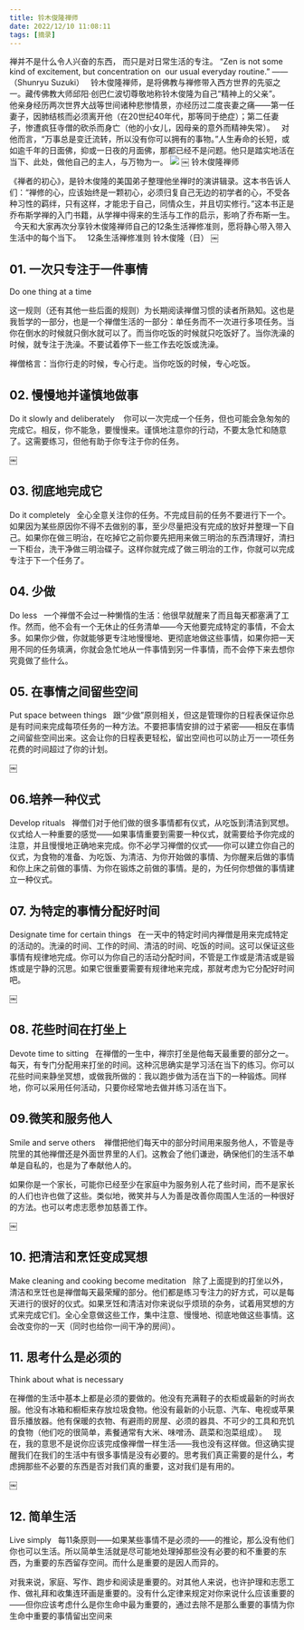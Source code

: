 ```yaml
---
title: 铃木俊隆禅师
date: 2022/12/10 11:08:11
tags: [摘录]
---
```

禅并不是什么令人兴奋的东西，
而只是对日常生活的专注。
“Zen is not some kind of excitement,
but concentration on 
our usual everyday routine.”
——（Shunryu Suzuki）
 
铃木俊隆禅师，是将佛教与禅修带入西方世界的先驱之一。藏传佛教大师邱阳·创巴仁波切尊敬地称铃木俊隆为自己“精神上的父亲”。
 
他亲身经历两次世界大战等世间诸种悲惨情景，亦经历过二度丧妻之痛——第一任妻子，因肺结核而必须离开他（在20世纪40年代，那等同于绝症）；第二任妻子，惨遭疯狂寺僧的砍杀而身亡（他的小女儿，因母亲的意外而精神失常）。
 
对他而言，“万事总是变迁流转，所以没有你可以拥有的事物。”人生寿命的长短，或如逾千年的日面佛，抑或一日夜的月面佛，那都已经不是问题。他只是踏实地活在当下、此处，做他自己的主人，与万物为一。
![](https://blog-alan.oss-cn-hangzhou.aliyuncs.com/lmcs.jpeg)
￼
铃木俊隆禅师

《禅者的初心》，是铃木俊隆的美国弟子整理他坐禅时的演讲辑录。这本书告诉人们：“禅修的心，应该始终是一颗初心，必须归复自己无边的初学者的心，不受各种习性的羁绊，只有这样，才能忠于自己，同情众生，并且切实修行。”这本书正是乔布斯学禅的入门书籍，从学禅中得来的生活与工作的启示，影响了乔布斯一生。
 
今天和大家再次分享铃木俊隆禅师自己的12条生活禅修准则，愿将静心带入带入生活中的每个当下。
 
12条生活禅修准则
铃木俊隆（日）
￼


## 01. 一次只专注于一件事情
Do one thing at a time

这一规则（还有其他一些后面的规则）为长期阅读禅僧习惯的读者所熟知。这也是我哲学的一部分，也是一个禅僧生活的一部分：单任务而不一次进行多项任务。当你在倒水的时候就只倒水就可以了。而当你吃饭的时候就只吃饭好了。当你洗澡的时候，就专注于洗澡。不要试着停下一些工作去吃饭或洗澡。

禅僧格言：当你行走的时候，专心行走。当你吃饭的时候，专心吃饭。

## 02. 慢慢地并谨慎地做事
Do it slowly and deliberately 
 
你可以一次完成一个任务，但也可能会急匆匆的完成它。相反，你不能急，要慢慢来。谨慎地注意你的行动，不要太急忙和随意了。这需要练习，但他有助于你专注于你的任务。

￼

## 03. 彻底地完成它
Do it completely
 
全心全意关注你的任务。不完成目前的任务不要进行下一个。如果因为某些原因你不得不去做别的事，至少尽量把没有完成的放好并整理一下自己。如果你在做三明治，在吃掉它之前你要先把用来做三明治的东西清理好，清扫一下柜台，洗干净做三明治碟子。这样你就完成了做三明治的工作，你就可以完成专注于下一个任务了。

## 04. 少做
Do less
 
一个禅僧不会过一种懒惰的生活：他很早就醒来了而且每天都塞满了工作。然而，他不会有一个无休止的任务清单——今天他要完成特定的事情，不会太多。如果你少做，你就能够更专注地慢慢地、更彻底地做这些事情，如果你把一天用不同的任务填满，你就会急忙地从一件事情到另一件事情，而不会停下来去想你究竟做了些什么。
 
## 05. 在事情之间留些空间
Put space between things
 
跟“少做”原则相关，但这是管理你的日程表保证你总是有时间来完成每项任务的一种方法。不要把事情安排的过于紧密——相反在事情之间留些空间出来。这会让你的日程表更轻松，留出空间也可以防止万一一项任务花费的时间超过了你的计划。

￼
 
## 06.培养一种仪式
Develop rituals
 
禅僧们对于他们做的很多事情都有仪式，从吃饭到清洁到冥想。仪式给人一种重要的感觉——如果事情重要到需要一种仪式，就需要给予你完成的注意，并且慢慢地正确地来完成。你不必学习禅僧的仪式——你可以建立你自己的仪式，为食物的准备、为吃饭、为清洁、为你开始做的事情、为你醒来后做的事情和你上床之前做的事情、为你在锻炼之前做的事情。是的，为任何你想做的事情建立一种仪式。
 

## 07. 为特定的事情分配好时间
Designate time for certain things
 
在一天中的特定时间内禅僧是用来完成特定的活动的。洗澡的时间、工作的时间、清洁的时间、吃饭的时间。这可以保证这些事情有规律地完成。你可以为你自己的活动分配时间，不管是工作或是清洁或是锻炼或是宁静的沉思。如果它很重要需要有规律地来完成，那就考虑为它分配好时间吧。

￼

## 08. 花些时间在打坐上
Devote time to sitting
 
在禅僧的一生中，禅宗打坐是他每天最重要的部分之一。每天，有专门分配用来打坐的时间。这种沉思确实是学习活在当下的练习。你可以花些时间来静坐冥想，或做我所做的：我以跑步做为活在当下的一种锻炼。同样地，你可以采用任何活动，只要你经常地去做并练习活在当下。
 
## 09.微笑和服务他人
Smile and serve others
  
禅僧把他们每天中的部分时间用来服务他人，不管是寺院里的其他禅僧还是外面世界里的人们。这教会了他们谦逊，确保他们的生活不单单是自私的，也是为了奉献他人的。

如果你是一个家长，可能你已经至少在家庭中为服务别人花了些时间，而不是家长的人们也许也做了这些。类似地，微笑并与人为善是改善你周围人生活的一种很好的方法。也可以考虑志愿参加慈善工作。

￼
 
## 10. 把清洁和烹饪变成冥想
Make cleaning and cooking
become meditation
 
除了上面提到的打坐以外，清洁和烹饪也是禅僧每天最荣耀的部分。他们都是练习专注力的好方式，可以是每天进行的很好的仪式。如果烹饪和清洁对你来说似乎烦琐的杂务，试着用冥想的方式来完成它们。全心全意做这些工作，集中注意、慢慢地、彻底地做这些事情。这会改变你的一天（同时也给你一间干净的房间）。
 
## 11. 思考什么是必须的
Think about what is necessary

在禅僧的生活中基本上都是必须的要做的。他没有充满鞋子的衣柜或最新的时尚衣服。他没有冰箱和橱柜来存放垃圾食物。他没有最新的小玩意、汽车、电视或苹果音乐播放器。他有保暖的衣物、有避雨的房屋、必须的器具、不可少的工具和充饥的食物（他们吃的很简单，素餐通常有大米、味噌汤、蔬菜和泡菜组成）。
 
现在，我的意思不是说你应该完成像禅僧一样生活——我也没有这样做。但这确实提醒我们在我们的生活中有很多事情是没有必要的。思考我们真正需要的是什么，考虑拥那些不必要的东西是否对我们真的重要，这对我们是有用的。

￼
 
## 12. 简单生活
Live simply
 
每11条原则——如果某些事情不是必须的——的推论，那么没有他们你也可以生活。所以简单生活就是尽可能地处理掉那些没有必要的和不重要的东西，为重要的东西留存空间。而什么是重要的是因人而异的。

对我来说，家庭、写作、跑步和阅读是重要的。对其他人来说，也许护理和志愿工作、做礼拜和收集连环画是重要的。没有什么定律来规定对你来说什么应该重要的——但你应该考虑什么是你生命中最为重要的，通过去除不是那么重要的事情为你生命中重要的事情留出空间来